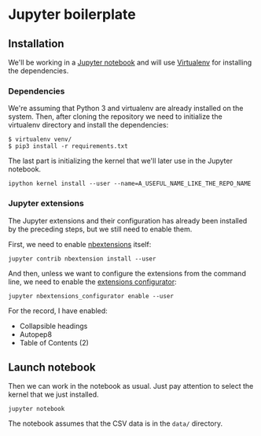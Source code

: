 # Jupyter boilerplate

## Installation

We'll be working in a [Jupyter notebook](https://jupyter.org/) and will use [Virtualenv](https://virtualenv.pypa.io/en/latest/) for installing the dependencies.

### Dependencies

We're assuming that Python 3 and virtualenv are already installed on the system.
Then, after cloning the repository we need to initialize the virtualenv directory and install the dependencies:
```
$ virtualenv venv/
$ pip3 install -r requirements.txt
```

The last part is initializing the kernel that we'll later use in the Jupyter notebook.
```
ipython kernel install --user --name=A_USEFUL_NAME_LIKE_THE_REPO_NAME
```

### Jupyter extensions

The Jupyter extensions and their configuration has already been installed by the preceding steps, but we still need to enable them.

First, we need to enable [nbextensions](https://jupyter-contrib-nbextensions.readthedocs.io/en/latest/install.html) itself:
```
jupyter contrib nbextension install --user
```

And then, unless we want to configure the extensions from the command line, we need to enable the [extensions configurator](https://github.com/Jupyter-contrib/jupyter_nbextensions_configurator):
```
jupyter nbextensions_configurator enable --user
```

For the record, I have enabled:

* Collapsible headings
* Autopep8
* Table of Contents (2)



## Launch notebook

Then we can work in the notebook as usual. Just pay attention to select the kernel that we just installed.
```
jupyter notebook
```

The notebook assumes that the CSV data is in the `data/` directory.

